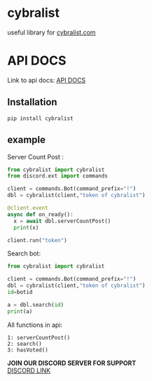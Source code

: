 # cybralist 
useful library for [cybralist.com](https://cybralist.com)

# API DOCS
Link to api docs: [API DOCS](https://docs.cybralist.com)

## Installation
```
pip install cybralist
```
## example 
Server Count Post :
```python
from cybralist import cybralist
from discord.ext import commands

client = commands.Bot(command_prefix="!") 
dbl = cybralist(client,"token of cybralist")

@client.event
async def on_ready():
  x = await dbl.serverCountPost()
  print(x)

client.run("token")
```

Search bot: 
```python
from cybralist import cybralist

client = commands.Bot(command_prefix="!") 
dbl = cybralist(client,"token of cybralist")
id=botid

a = dbl.search(id)
print(a)

```
All functions in api:
```angular2html
1: serverCountPost()
2: search()
3: hasVoted()
```


**JOIN OUR DISCORD SERVER FOR SUPPORT**\
[DISCORD LINK](https://cybralist.com/discord)

